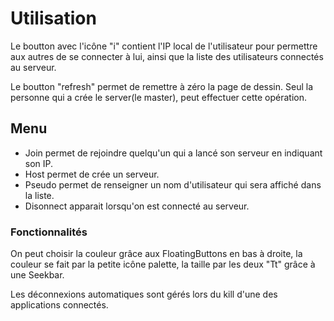 # Utilisation

Le boutton avec l'icône "i" contient l'IP local de l'utilisateur pour permettre aux autres de se connecter à lui, ainsi que la liste des utilisateurs connectés au serveur.

Le boutton "refresh" permet de remettre à zéro la page de dessin.
Seul la personne qui a crée le server(le master), peut effectuer cette opération.

## Menu
- Join permet de rejoindre quelqu'un qui a lancé son serveur en indiquant son IP. 
- Host permet de crée un serveur.
- Pseudo permet de renseigner un nom d'utilisateur qui sera affiché dans la liste.
- Disonnect apparait lorsqu'on est connecté au serveur.

### Fonctionnalités

On peut choisir la couleur grâce aux FloatingButtons en bas à droite, la couleur se fait par la petite icône palette, la taille par les deux "Tt" grâce à une Seekbar.

Les déconnexions automatiques sont gérés lors du kill d'une des applications connectés.

